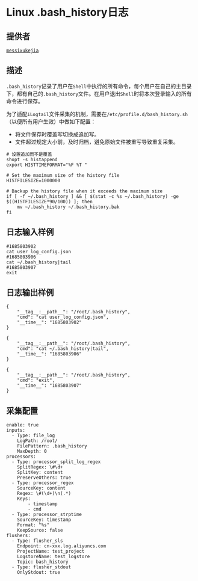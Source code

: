 # Linux .bash_history日志

## 提供者
[`messixukejia`](https://github.com/messixukejia)

## 描述
`.bash_history`记录了用户在`Shell`中执行的所有命令，每个用户在自己的主目录下，都有自己的`.bash_history`文件。在用户退出`Shell`时将本次登录输入的所有命令进行保存。

为了适配`iLogtail`文件采集的机制，需要在`/etc/profile.d/bash_history.sh`（以便所有用户生效）中做如下配置：
* 将文件保存时覆盖写切换成追加写。
* 文件超过规定大小前，及时归档，避免原始文件被重写导致重复采集。

```
# 设置追加而不是覆盖
shopt -s histappend  
export HISTTIMEFORMAT="%F %T "

# Set the maximum size of the history file
HISTFILESIZE=1000000

# Backup the history file when it exceeds the maximum size
if [ -f ~/.bash_history ] && [ $(stat -c %s ~/.bash_history) -ge $((HISTFILESIZE*90/100)) ]; then
    mv ~/.bash_history ~/.bash_history.bak
fi
```

## 日志输入样例
```
#1685803902
cat user_log_config.json
#1685803906
cat ~/.bash_history|tail
#1685803907
exit
```

## 日志输出样例
```
{
    "__tag__:__path__": "/root/.bash_history",
    "cmd": "cat user_log_config.json",
    "__time__": "1685803902"
}

{
    "__tag__:__path__": "/root/.bash_history",
    "cmd": "cat ~/.bash_history|tail",
    "__time__": "1685803906"
}

{
    "__tag__:__path__": "/root/.bash_history",
    "cmd": "exit",
    "__time__": "1685803907"
}
```

## 采集配置
```
enable: true
inputs:
  - Type: file_log
    LogPath: /root/
    FilePattern: .bash_history
    MaxDepth: 0
processors:
  - Type: processor_split_log_regex
    SplitRegex: \#\d+
    SplitKey: content
    PreserveOthers: true
  - Type: processor_regex
    SourceKey: content
    Regex: \#(\d+)\n(.*)
    Keys:
        - timestamp
        - cmd
  - Type: processor_strptime
    SourceKey: timestamp
    Format: "%s"
    KeepSource: false
flushers:
  - Type: flusher_sls
    Endpoint: cn-xxx.log.aliyuncs.com
    ProjectName: test_project
    LogstoreName: test_logstore
    Topic: bash_history
  - Type: flusher_stdout
    OnlyStdout: true
```
